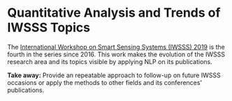 # Quantitative Analysis and Trends of IWSSS Topics

The [International Workshop on Smart Sensing Systems (IWSSS) 2019](https://iwsss19.github.io/) is the fourth in the series since 2016. This work makes the evolution of the IWSSS research area and its topics visible by applying NLP on its publications.

**Take away:** Provide an repeatable approach to follow-up on future IWSSS occasions or apply the methods to other fields and its conferences' publications.

